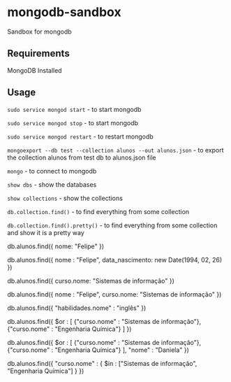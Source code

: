 # mongodb-sandbox
Sandbox for mongodb

## Requirements
MongoDB Installed

## Usage
`sudo service mongod start` - to start mongodb

`sudo service mongod stop` - to start mongodb

`sudo service mongod restart` - to restart mongodb

`mongoexport --db test --collection alunos --out alunos.json` - to export the collection alunos from test db to alunos.json file

`mongo` - to connect to mongodb

`show dbs` - show the databases

`show collections` - show the collections

`db.collection.find()` - to find everything from some collection

`db.collection.find().pretty()` - to find everything from some collection and show it is a pretty way


db.alunos.find({
  nome: "Felipe"
})


db.alunos.find({
  nome : "Felipe",
  data_nascimento: new Date(1994, 02, 26)
})


db.alunos.find({
  curso.nome: "Sistemas de informação"
})


db.alunos.find({
  nome : "Felipe",
  curso.nome: "Sistemas de informação"
})


db.alunos.find({
  "habilidades.nome" : "inglês"
})


db.alunos.find({
  $or : [
    {"curso.nome" : "Sistemas de informação"},
    {"curso.nome" : "Engenharia Química"}
  ]
})


db.alunos.find({
  $or : [
    {"curso.nome" : "Sistemas de informação"},
    {"curso.nome" : "Engenharia Química"}
  ],
  "nome" : "Daniela"
})


db.alunos.find({
  "curso.nome" : {
    $in : ["Sistemas de informação", "Engenharia Química"]
  }
})

